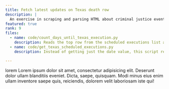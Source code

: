 ```yaml
---
title: Fetch latest updates on Texas death row
description: |
  An exercise in scraping and parsing HTML about criminal justice events.
featured: true
rank: 9
files:
  - name: code/count_days_until_texas_execution.py
    description: Reads the top row from the scheduled executions list and parses the date value.
  - name: code/get_texas_scheduled_executions.py
    description: Instead of getting just the date value, this script returns JSON-formatted metadata about the most recent and next Texas execution.

---
```



lorem Lorem ipsum dolor sit amet, consectetur adipisicing elit. Deserunt dolor ullam blanditiis eveniet. Dicta, saepe, quisquam. Modi minus eius enim ullam inventore saepe quis, reiciendis, dolorem velit laboriosam iste qui!
